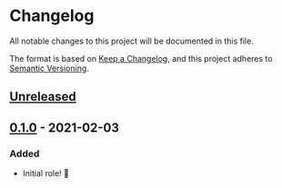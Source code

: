 # Changelog

All notable changes to this project will be documented in this file.

The format is based on [Keep a Changelog](https://keepachangelog.com/en/1.0.0/),
and this project adheres to [Semantic Versioning](https://semver.org/spec/v2.0.0.html).

## [Unreleased]

## [0.1.0] - 2021-02-03

### Added

- Initial role! 🚀

[Unreleased]: https://github.com/iancleary/ansible-role-zsh_antibody/compare/v0.1.0...HEAD
[0.1.0]: https://github.com/iancleary/ansible-role-zsh_antibody/releases/tag/v0.1.0
